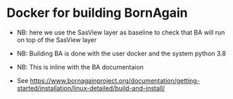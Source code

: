 # Docker for building BornAgain

* NB: here we use the SasView layer as baseline to check that BA will run on top of the SasView layer

* NB: Building BA is done with the user docker and the system python 3.8 

* NB: This is inline with the BA documentaion

* See https://www.bornagainproject.org/documentation/getting-started/installation/linux-detailed/build-and-install/

